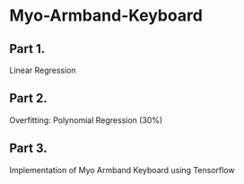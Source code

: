 # Myo-Armband-Keyboard

## Part 1. 
Linear Regression

## Part 2.
Overfitting: Polynomial Regression (30%)

## Part 3. 
Implementation of Myo Armband Keyboard using Tensorflow
